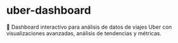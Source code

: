 # uber-dashboard
🚖 Dashboard interactivo para análisis de datos de viajes Uber con visualizaciones avanzadas, análisis de tendencias y métricas.
